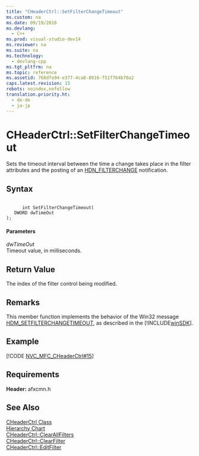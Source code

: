 ```yaml
---
title: "CHeaderCtrl::SetFilterChangeTimeout"
ms.custom: na
ms.date: 09/19/2016
ms.devlang: 
  - C++
ms.prod: visual-studio-dev14
ms.reviewer: na
ms.suite: na
ms.technology: 
  - devlang-cpp
ms.tgt_pltfrm: na
ms.topic: reference
ms.assetid: 768dfe94-e377-4ca8-8916-f51f764b70a2
caps.latest.revision: 15
robots: noindex,nofollow
translation.priority.ht: 
  - de-de
  - ja-jp
---
```

# CHeaderCtrl::SetFilterChangeTimeout
Sets the timeout interval between the time a change takes place in the filter attributes and the posting of an [HDN_FILTERCHANGE](http://msdn.microsoft.com/library/windows/desktop/bb775277) notification.  
  
## Syntax  
  
```  
  
      int SetFilterChangeTimeout(  
   DWORD dwTimeOut   
);  
```  
  
#### Parameters  
 *dwTimeOut*  
 Timeout value, in milliseconds.  
  
## Return Value  
 The index of the filter control being modified.  
  
## Remarks  
 This member function implements the behavior of the Win32 message [HDM_SETFILTERCHANGETIMEOUT](http://msdn.microsoft.com/library/windows/desktop/bb775359), as described in the [!INCLUDE[winSDK](../vs140/includes/winSDK_md.md)].  
  
## Example  
 [!CODE [NVC_MFC_CHeaderCtrl#15](../CodeSnippet/VS_Snippets_Cpp/NVC_MFC_CHeaderCtrl#15)]  
  
## Requirements  
 **Header:** afxcmn.h  
  
## See Also  
 [CHeaderCtrl Class](../vs140/CHeaderCtrl-Class.md)   
 [Hierarchy Chart](../vs140/Hierarchy-Chart.md)   
 [CHeaderCtrl::ClearAllFilters](../vs140/CHeaderCtrl--ClearAllFilters.md)   
 [CHeaderCtrl::ClearFilter](../vs140/CHeaderCtrl--ClearFilter.md)   
 [CHeaderCtrl::EditFilter](../vs140/CHeaderCtrl--EditFilter.md)